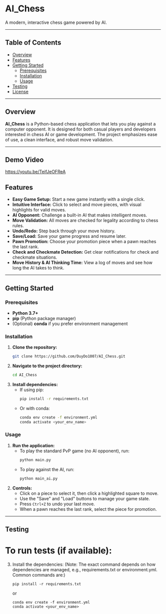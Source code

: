 # AI_Chess

A modern, interactive chess game powered by AI.

---

## Table of Contents

- [Overview](#overview)
- [Features](#features)
- [Getting Started](#getting-started)
  - [Prerequisites](#prerequisites)
  - [Installation](#installation)
  - [Usage](#usage)
- [Testing](#testing)
- [License](#license)

---

## Overview

**AI_Chess** is a Python-based chess application that lets you play against a computer opponent. It is designed for both casual players and developers interested in chess AI or game development. The project emphasizes ease of use, a clean interface, and robust move validation.

---

## Demo Video

https://youtu.be/TeifJeOFReA

## Features

- **Easy Game Setup:** Start a new game instantly with a single click.
- **Intuitive Interface:** Click to select and move pieces, with visual highlights for valid moves.
- **AI Opponent:** Challenge a built-in AI that makes intelligent moves.
- **Move Validation:** All moves are checked for legality according to chess rules.
- **Undo/Redo:** Step back through your move history.
- **Save/Load:** Save your game progress and resume later.
- **Pawn Promotion:** Choose your promotion piece when a pawn reaches the last rank.
- **Check and Checkmate Detection:** Get clear notifications for check and checkmate situations.
- **Move History & AI Thinking Time:** View a log of moves and see how long the AI takes to think.

---

## Getting Started

### Prerequisites

- **Python 3.7+**
- **pip** (Python package manager)
- (Optional) **conda** if you prefer environment management

### Installation

1. **Clone the repository:**
   ```bash
   git clone https://github.com/DuyDo1007/AI_Chess.git
   ```
2. **Navigate to the project directory:**
   ```bash
   cd AI_Chess
   ```
3. **Install dependencies:**
   - If using pip:
     ```bash
     pip install -r requirements.txt
     ```
   - Or with conda:
     ```bash
     conda env create -f environment.yml
     conda activate <your_env_name>
     ```

### Usage

1. **Run the application:**
   - To play the standard PvP game (no AI opponent), run:
     ```bash
     python main.py
     ```
   - To play against the AI, run:
     ```bash
     python main_ai.py
     ```
2. **Controls:**
   - Click on a piece to select it, then click a highlighted square to move.
   - Use the "Save" and "Load" buttons to manage your game state.
   - Press `Ctrl+Z` to undo your last move.
   - When a pawn reaches the last rank, select the piece for promotion.

---

## Testing

# To run tests (if available):

3.  Install the dependencies:
    (Note: The exact command depends on how dependencies are managed, e.g., requirements.txt or environment.yml. Common commands are:)
    ```
    pip install -r requirements.txt
    ```
    or
    ```
    conda env create -f environment.yml
    conda activate <your_env_name>
    ```
